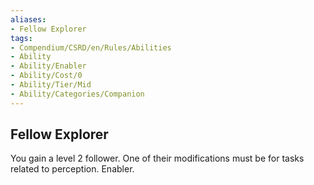 ```yaml
---
aliases:
- Fellow Explorer
tags:
- Compendium/CSRD/en/Rules/Abilities
- Ability
- Ability/Enabler
- Ability/Cost/0
- Ability/Tier/Mid
- Ability/Categories/Companion
---
```


  
## Fellow Explorer  
You gain a level 2 follower. One of their modifications must be for tasks related to perception. Enabler.